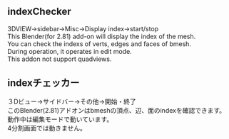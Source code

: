 ## indexChecker   
3DVIEW->sidebar->Misc->Display index->start/stop  
This Blender(for 2.81) add-on will display the index of the mesh.  
You can check the indexs of verts, edges and faces of bmesh.  
During operation, it operates in edit mode.  
This addon not support quadviews.    

  
## indexチェッカー  
３Ⅾビュー→サイドバー→その他→開始・終了   
このBlender(2.81)アドオンはbmeshの頂点、辺、面のindexを確認できます。      
動作中は編集モードで動いています。  
4分割画面では動きません。  
